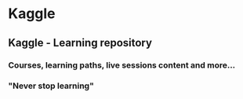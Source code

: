 # Kaggle
## Kaggle - Learning repository 
### Courses, learning paths, live sessions content and more...
### "Never stop learning"
